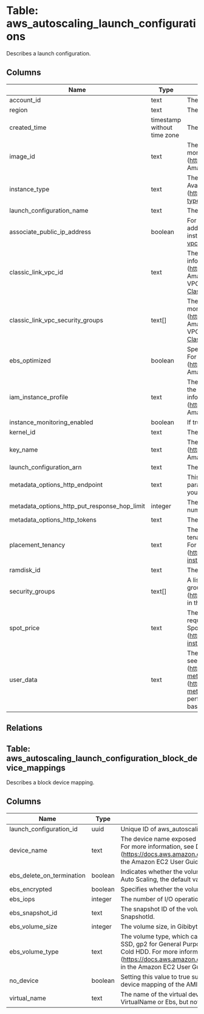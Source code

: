 
# Table: aws_autoscaling_launch_configurations
Describes a launch configuration.
## Columns
| Name        | Type           | Description  |
| ------------- | ------------- | -----  |
|account_id|text|The AWS Account ID of the resource.|
|region|text|The AWS Region of the resource.|
|created_time|timestamp without time zone|The creation date and time for the launch configuration.|
|image_id|text|The ID of the Amazon Machine Image (AMI) to use to launch your EC2 instances. For more information, see Finding an AMI (https://docs.aws.amazon.com/AWSEC2/latest/UserGuide/finding-an-ami.html) in the Amazon EC2 User Guide for Linux Instances.|
|instance_type|text|The instance type for the instances. For information about available instance types, see Available Instance Types (https://docs.aws.amazon.com/AWSEC2/latest/UserGuide/instance-types.html#AvailableInstanceTypes) in the Amazon EC2 User Guide for Linux Instances.|
|launch_configuration_name|text|The name of the launch configuration.|
|associate_public_ip_address|boolean|For Auto Scaling groups that are running in a VPC, specifies whether to assign a public IP address to the group's instances. For more information, see Launching Auto Scaling instances in a VPC (https://docs.aws.amazon.com/autoscaling/ec2/userguide/asg-in-vpc.html) in the Amazon EC2 Auto Scaling User Guide.|
|classic_link_vpc_id|text|The ID of a ClassicLink-enabled VPC to link your EC2-Classic instances to. For more information, see ClassicLink (https://docs.aws.amazon.com/AWSEC2/latest/UserGuide/vpc-classiclink.html) in the Amazon EC2 User Guide for Linux Instances and Linking EC2-Classic instances to a VPC (https://docs.aws.amazon.com/autoscaling/ec2/userguide/asg-in-vpc.html#as-ClassicLink) in the Amazon EC2 Auto Scaling User Guide.|
|classic_link_vpc_security_groups|text[]|The IDs of one or more security groups for the VPC specified in ClassicLinkVPCId. For more information, see ClassicLink (https://docs.aws.amazon.com/AWSEC2/latest/UserGuide/vpc-classiclink.html) in the Amazon EC2 User Guide for Linux Instances and Linking EC2-Classic instances to a VPC (https://docs.aws.amazon.com/autoscaling/ec2/userguide/asg-in-vpc.html#as-ClassicLink) in the Amazon EC2 Auto Scaling User Guide.|
|ebs_optimized|boolean|Specifies whether the launch configuration is optimized for EBS I/O (true) or not (false). For more information, see Amazon EBS-Optimized Instances (https://docs.aws.amazon.com/AWSEC2/latest/UserGuide/EBSOptimized.html) in the Amazon EC2 User Guide for Linux Instances.|
|iam_instance_profile|text|The name or the Amazon Resource Name (ARN) of the instance profile associated with the IAM role for the instance. The instance profile contains the IAM role. For more information, see IAM role for applications that run on Amazon EC2 instances (https://docs.aws.amazon.com/autoscaling/ec2/userguide/us-iam-role.html) in the Amazon EC2 Auto Scaling User Guide.|
|instance_monitoring_enabled|boolean|If true, detailed monitoring is enabled. Otherwise, basic monitoring is enabled.|
|kernel_id|text|The ID of the kernel associated with the AMI.|
|key_name|text|The name of the key pair. For more information, see Amazon EC2 Key Pairs (https://docs.aws.amazon.com/AWSEC2/latest/UserGuide/ec2-key-pairs.html) in the Amazon EC2 User Guide for Linux Instances.|
|launch_configuration_arn|text|The Amazon Resource Name (ARN) of the launch configuration.|
|metadata_options_http_endpoint|text|This parameter enables or disables the HTTP metadata endpoint on your instances. If the parameter is not specified, the default state is enabled. If you specify a value of disabled, you will not be able to access your instance metadata.|
|metadata_options_http_put_response_hop_limit|integer|The desired HTTP PUT response hop limit for instance metadata requests. The larger the number, the further instance metadata requests can travel. Default: 1|
|metadata_options_http_tokens|text|The state of token usage for your instance metadata requests.|
|placement_tenancy|text|The tenancy of the instance, either default or dedicated. An instance with dedicated tenancy runs on isolated, single-tenant hardware and can only be launched into a VPC. For more information, see Configuring instance tenancy with Amazon EC2 Auto Scaling (https://docs.aws.amazon.com/autoscaling/ec2/userguide/auto-scaling-dedicated-instances.html) in the Amazon EC2 Auto Scaling User Guide.|
|ramdisk_id|text|The ID of the RAM disk associated with the AMI.|
|security_groups|text[]|A list that contains the security groups to assign to the instances in the Auto Scaling group. For more information, see Security Groups for Your VPC (https://docs.aws.amazon.com/AmazonVPC/latest/UserGuide/VPC_SecurityGroups.html) in the Amazon Virtual Private Cloud User Guide.|
|spot_price|text|The maximum hourly price to be paid for any Spot Instance launched to fulfill the request. Spot Instances are launched when the price you specify exceeds the current Spot price. For more information, see Requesting Spot Instances (https://docs.aws.amazon.com/autoscaling/ec2/userguide/asg-launch-spot-instances.html) in the Amazon EC2 Auto Scaling User Guide.|
|user_data|text|The user data to make available to the launched EC2 instances. For more information, see Instance metadata and user data (https://docs.aws.amazon.com/AWSEC2/latest/UserGuide/ec2-instance-metadata.html) (Linux) and Instance metadata and user data (https://docs.aws.amazon.com/AWSEC2/latest/WindowsGuide/ec2-instance-metadata.html) (Windows). If you are using a command line tool, base64-encoding is performed for you, and you can load the text from a file. Otherwise, you must provide base64-encoded text. User data is limited to 16 KB.|
## Relations
## Table: aws_autoscaling_launch_configuration_block_device_mappings
Describes a block device mapping.
## Columns
| Name        | Type           | Description  |
| ------------- | ------------- | -----  |
|launch_configuration_id|uuid|Unique ID of aws_autoscaling_launch_configurations table (FK)|
|device_name|text|The device name exposed to the EC2 instance (for example, /dev/sdh or xvdh). For more information, see Device Naming on Linux Instances (https://docs.aws.amazon.com/AWSEC2/latest/UserGuide/device_naming.html) in the Amazon EC2 User Guide for Linux Instances.|
|ebs_delete_on_termination|boolean|Indicates whether the volume is deleted on instance termination. For Amazon EC2 Auto Scaling, the default value is true.|
|ebs_encrypted|boolean|Specifies whether the volume should be encrypted.|
|ebs_iops|integer|The number of I/O operations per second (IOPS) to provision for the volume.|
|ebs_snapshot_id|text|The snapshot ID of the volume to use. You must specify either a VolumeSize or a SnapshotId.|
|ebs_volume_size|integer|The volume size, in Gibibytes (GiB).|
|ebs_volume_type|text|The volume type, which can be standard for Magnetic, io1 for Provisioned IOPS SSD, gp2 for General Purpose SSD, st1 for Throughput Optimized HDD, or sc1 for Cold HDD. For more information, see Amazon EBS Volume Types (https://docs.aws.amazon.com/AWSEC2/latest/UserGuide/EBSVolumeTypes.html) in the Amazon EC2 User Guide for Linux Instances. Valid Values: standard | io1 | gp2 | st1 | sc1|
|no_device|boolean|Setting this value to true suppresses the specified device included in the block device mapping of the AMI.|
|virtual_name|text|The name of the virtual device (for example, ephemeral0). You can specify either VirtualName or Ebs, but not both.|
